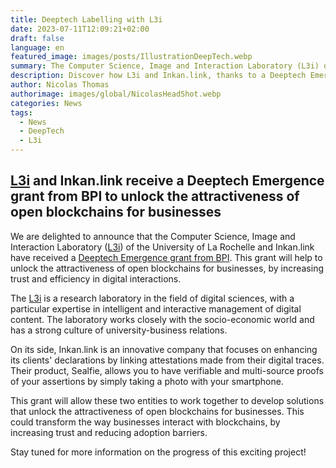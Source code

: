 ```yaml
---
title: Deeptech Labelling with L3i
date: 2023-07-11T12:09:21+02:00
draft: false
language: en
featured_image: images/posts/IllustrationDeepTech.webp
summary: The Computer Science, Image and Interaction Laboratory (L3i) of the University of La Rochelle and Inkan.link have received a Deeptech Emergence grant from BPI. This funding aims to unlock the attractiveness of open blockchains for businesses, by increasing trust and efficiency in digital interactions. The two entities will work together to develop innovative solutions, with the goal of transforming how businesses interact with blockchains.
description: Discover how L3i and Inkan.link, thanks to a Deeptech Emergence grant from BPI, are committed to unlocking the attractiveness of open blockchains for businesses. By combining expertise in digital sciences and innovation in digital attestations, they aim to transform the interaction of businesses with blockchains.
author: Nicolas Thomas
authorimage: images/global/NicolasHeadShot.webp
categories: News
tags:
  - News
  - DeepTech
  - L3i
---
```


## [L3i](https://l3i.univ-larochelle.fr/) and Inkan.link receive a Deeptech Emergence grant from BPI to unlock the attractiveness of open blockchains for businesses

We are delighted to announce that the Computer Science, Image and Interaction Laboratory ([L3i](https://l3i.univ-larochelle.fr/)) of the University of La Rochelle and Inkan.link have received a [Deeptech Emergence grant from BPI](https://www.bpifrance.fr/catalogue-offres/soutien-a-linnovation/bourse-french-tech-emergence). This grant will help to unlock the attractiveness of open blockchains for businesses, by increasing trust and efficiency in digital interactions.

The [L3i](https://l3i.univ-larochelle.fr/) is a research laboratory in the field of digital sciences, with a particular expertise in intelligent and interactive management of digital content. The laboratory works closely with the socio-economic world and has a strong culture of university-business relations.

On its side, Inkan.link is an innovative company that focuses on enhancing its clients' declarations by linking attestations made from their digital traces. Their product, Sealfie, allows you to have verifiable and multi-source proofs of your assertions by simply taking a photo with your smartphone.

This grant will allow these two entities to work together to develop solutions that unlock the attractiveness of open blockchains for businesses. This could transform the way businesses interact with blockchains, by increasing trust and reducing adoption barriers.

Stay tuned for more information on the progress of this exciting project!

